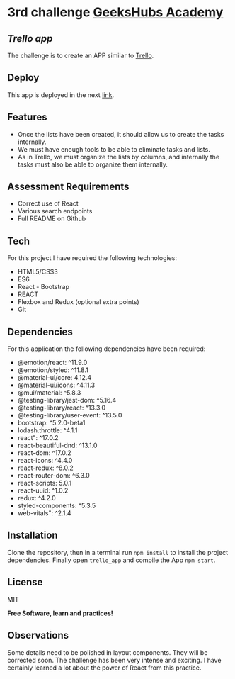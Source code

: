 # 3rd challenge [GeeksHubs Academy]
## _Trello app_



The challenge is to create an APP similar to [Trello].

## Deploy

This app is deployed in the next [link].

## Features

- Once the lists have been created, it should allow us to create the tasks internally.
- We must have enough tools to be able to eliminate tasks and lists.
- As in Trello, we must organize the lists by columns, and internally the tasks must also be able to organize them internally.


## Assessment Requirements

- Correct use of React
- Various search endpoints
- Full README on Github


## Tech

For this project I have required the following technologies:

- HTML5/CSS3
- ES6
- React - Bootstrap 
- REACT
- Flexbox and Redux (optional extra points)
- Git


## Dependencies

For this application the following dependencies have been required:

- @emotion/react: ^11.9.0
- @emotion/styled: ^11.8.1
- @material-ui/core: 4.12.4
- @material-ui/icons: ^4.11.3
- @mui/material: ^5.8.3
- @testing-library/jest-dom: ^5.16.4
- @testing-library/react: ^13.3.0
- @testing-library/user-event: ^13.5.0
- bootstrap: ^5.2.0-beta1
- lodash.throttle: ^4.1.1
- react": ^17.0.2
- react-beautiful-dnd: ^13.1.0
- react-dom: ^17.0.2
- react-icons: ^4.4.0
- react-redux: ^8.0.2
- react-router-dom: ^6.3.0
- react-scripts: 5.0.1
- react-uuid: ^1.0.2
- redux: ^4.2.0
- styled-components: ^5.3.5
- web-vitals": ^2.1.4

## Installation

Clone the repository, then in a terminal run `npm install` to install the project dependencies. Finally open `trello_app` and compile the App `npm start`.


## License

MIT

**Free Software, learn and practices!**

## Observations
Some details need to be polished in layout components. They will be corrected soon. The challenge has been very intense and exciting. I have certainly learned a lot about the power of React from this practice.



[Trello]:<https://trello.com/es>
[GeeksHubs Academy]:<https://github.com/GeeksHubsAcademy>
[link]:<https://trello-app-leandro.netlify.app/>